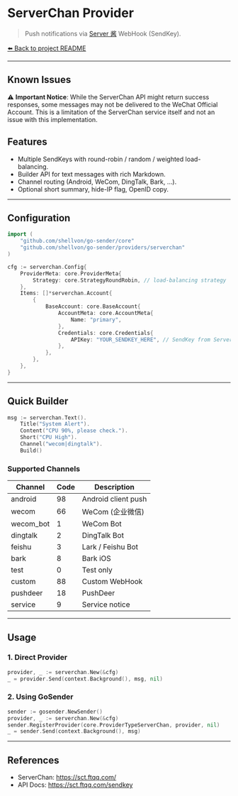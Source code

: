 # ServerChan Provider

> Push notifications via [Server 酱](https://sct.ftqq.com/) WebHook (SendKey).

[⬅️ Back to project README](../../README.md)

---

## Known Issues

⚠️ **Important Notice**: While the ServerChan API might return success responses, some messages may not be delivered to the WeChat Official Account. This is a limitation of the ServerChan service itself and not an issue with this implementation.

## Features

- Multiple SendKeys with round-robin / random / weighted load-balancing.
- Builder API for text messages with rich Markdown.
- Channel routing (Android, WeCom, DingTalk, Bark, …).
- Optional short summary, hide-IP flag, OpenID copy.

---

## Configuration

```go
import (
    "github.com/shellvon/go-sender/core"
    "github.com/shellvon/go-sender/providers/serverchan"
)

cfg := serverchan.Config{
    ProviderMeta: core.ProviderMeta{
        Strategy: core.StrategyRoundRobin, // load-balancing strategy
    },
    Items: []*serverchan.Account{
        {
            BaseAccount: core.BaseAccount{
                AccountMeta: core.AccountMeta{
                    Name: "primary",
                },
                Credentials: core.Credentials{
                    APIKey: "YOUR_SENDKEY_HERE", // SendKey from ServerChan
                },
            },
        },
    },
}
```

---

## Quick Builder

```go
msg := serverchan.Text().
    Title("System Alert").
    Content("CPU 90%, please check.").
    Short("CPU High").
    Channel("wecom|dingtalk").
    Build()
```

### Supported Channels

| Channel   | Code | Description         |
| --------- | ---- | ------------------- |
| android   | 98   | Android client push |
| wecom     | 66   | WeCom (企业微信)    |
| wecom_bot | 1    | WeCom Bot           |
| dingtalk  | 2    | DingTalk Bot        |
| feishu    | 3    | Lark / Feishu Bot   |
| bark      | 8    | Bark iOS            |
| test      | 0    | Test only           |
| custom    | 88   | Custom WebHook      |
| pushdeer  | 18   | PushDeer            |
| service   | 9    | Service notice      |

---

## Usage

### 1. Direct Provider

```go
provider, _ := serverchan.New(&cfg)
_ = provider.Send(context.Background(), msg, nil)
```

### 2. Using GoSender

```go
sender := gosender.NewSender()
provider, _ := serverchan.New(&cfg)
sender.RegisterProvider(core.ProviderTypeServerChan, provider, nil)
_ = sender.Send(context.Background(), msg)
```

---

## References

- ServerChan: <https://sct.ftqq.com/>
- API Docs: <https://sct.ftqq.com/sendkey>

